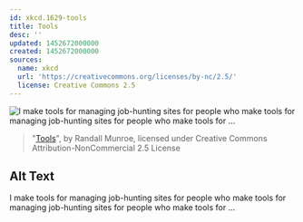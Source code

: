```yaml
---
id: xkcd.1629-tools
title: Tools
desc: ''
updated: 1452672000000
created: 1452672000000
sources:
  name: xkcd
  url: 'https://creativecommons.org/licenses/by-nc/2.5/'
  license: Creative Commons 2.5
---
```

![I make tools for managing job-hunting sites for people who make tools for managing job-hunting sites for people who make tools for ...](https://imgs.xkcd.com/comics/tools.png)
> "[Tools](https://xkcd.com/1629/)", by Randall Munroe, licensed under Creative Commons Attribution-NonCommercial 2.5 License

## Alt Text
I make tools for managing job-hunting sites for people who make tools for managing job-hunting sites for people who make tools for ...

